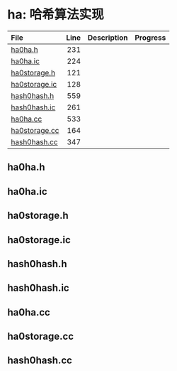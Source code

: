 # ha: 哈希算法实现

|File|Line|Description|Progress|
|:---|---:|:---|:---|
| [ha0ha.h](#ha0ha.h)                    |   231 |||
| [ha0ha.ic](#ha0ha.ic)                  |   224 |||
| [ha0storage.h](#ha0storage.h)          |   121 |||
| [ha0storage.ic](#ha0storage.ic)        |   128 |||
| [hash0hash.h](#hash0hash.h)            |   559 |||
| [hash0hash.ic](#hash0hash.ic)          |   261 |||
| [ha0ha.cc](#ha0ha.cc)            |   533 |||
| [ha0storage.cc](#ha0storage.cc)  |   164 |||
| [hash0hash.cc](#hash0hash.cc)    |   347 |||


## ha0ha.h
<span id="ha0ha.h" />

## ha0ha.ic
<span id="ha0ha.ic" />

## ha0storage.h
<span id="ha0storage.h" />

## ha0storage.ic
<span id="ha0storage.ic" />

## hash0hash.h
<span id="hash0hash.h" />

## hash0hash.ic
<span id="hash0hash.ic" />

## ha0ha.cc
<span id="ha0ha.cc" />

## ha0storage.cc
<span id="ha0storage.cc" />

## hash0hash.cc
<span id="hash0hash.cc" />
